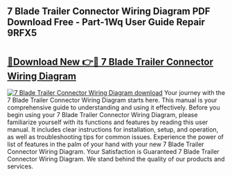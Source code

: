 ## 7 Blade Trailer Connector Wiring Diagram PDF Download Free - Part-1Wq User Guide Repair 9RFX5

# <h2><a href="http://dfhaet.blite.top/?on=7+Blade+Trailer+Connector+Wiring+Diagram">🔗Download New 👉🔴 7 Blade Trailer Connector Wiring Diagram</a></h2>

[![7 Blade Trailer Connector Wiring Diagram download](https://i.imgur.com/lujVjoI.png)](http://dfhaet.blite.top/?on=7+Blade+Trailer+Connector+Wiring+Diagram)
Your journey with the 7 Blade Trailer Connector Wiring Diagram starts here. This manual is your comprehensive guide to understanding and using it effectively. Before you begin using your 7 Blade Trailer Connector Wiring Diagram, please familiarize yourself with its functions and features by reading this user manual. It includes clear instructions for installation, setup, and operation, as well as troubleshooting tips for common issues. Experience the power of list of features in the palm of your hand with your new 7 Blade Trailer Connector Wiring Diagram. Your Satisfaction is Guaranteed 7 Blade Trailer Connector Wiring Diagram. We stand behind the quality of our products and services.
